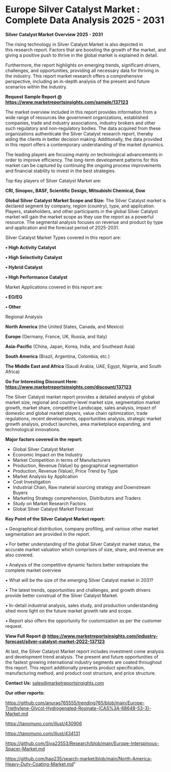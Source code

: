 # Europe Silver Catalyst Market : Complete Data Analysis 2025 - 2031

<Strong> Silver Catalyst Market Overview 2025 - 2031</strong>

The rising technology in Silver Catalyst Market is also depicted in this research report. Factors that are boosting the growth of the market, and giving a positive push to thrive in the global market is explained in detail.

Furthermore, the report highlights on emerging trends, significant drivers, challenges, and opportunities, providing all necessary data for thriving in the industry. This report market research offers a comprehensive perspective, including an in-depth analysis of the present and future scenarios within the industry.

<strong>Request Sample Report @ <a href=https://www.marketreportsinsights.com/sample/137123>https://www.marketreportsinsights.com/sample/137123</a></strong>

The market overview included in this report provides information from a wide range of resources like government organizations, established companies, trade and industry associations, industry brokers and other such regulatory and non-regulatory bodies. The data acquired from these organizations authenticate the Silver Catalyst research report, thereby aiding the clients in better decision making. Additionally, the data provided in this report offers a contemporary understanding of the market dynamics.

The leading players are focusing mainly on technological advancements in order to improve efficiency. The long-term development patterns for this market can be captured by continuing the ongoing process improvements and financial stability to invest in the best strategies.

Top Key players of Silver Catalyst Market are:

<strong>CRI, Sinopec, BASF, Scientific Design, Mitsubishi Chemical, Dow</strong>

<strong><b>Global Silver Catalyst Market Scope and Size:</b></strong>
The Silver Catalyst market is declared segment by company, region (country), type, and application. Players, stakeholders, and other participants in the global Silver Catalyst market will gain the market scope as they use the report as a powerful resource. The segmental analysis focuses on revenue and product by type and application and the forecast period of 2025-2031.

Silver Catalyst Market Types covered in this report are:

<strong>• High Activity Catalyst

• High Selectivity Catalyst

• Hybrid Catalyst

• High Performance Catalyst</strong>

Market Applications covered in this report are:

<strong>• EO/EG

• Other</strong> 

Regional Analysis

<strong>North America</strong> (the United States, Canada, and Mexico)

<strong>Europe</strong> (Germany, France, UK, Russia, and Italy)

<strong>Asia-Pacific</strong> (China, Japan, Korea, India, and Southeast Asia)

<strong>South America</strong> (Brazil, Argentina, Colombia, etc.)

<strong>The Middle East and Africa</strong> (Saudi Arabia, UAE, Egypt, Nigeria, and South Africa)

<strong>Go For Interesting Discount Here: <a href=https://www.marketreportsinsights.com/discount/137123>https://www.marketreportsinsights.com/discount/137123</a></strong>

The Silver Catalyst market report provides a detailed analysis of global market size, regional and country-level market size, segmentation market growth, market share, competitive Landscape, sales analysis, impact of domestic and global market players, value chain optimization, trade regulations, recent developments, opportunities analysis, strategic market growth analysis, product launches, area marketplace expanding, and technological innovations.

<strong><b>Major factors covered in the report:</b></strong>
<ul>
  <li>Global Silver Catalyst Market </li>
  <li>Economic Impact on the Industry</li>
  <li>Market Competition in terms of Manufacturers</li>
  <li>Production, Revenue (Value) by geographical segmentation</li>
  <li>Production, Revenue (Value), Price Trend by Type</li>
  <li>Market Analysis by Application</li>
  <li>Cost Investigation</li>
  <li>Industrial Chain, Raw material sourcing strategy and Downstream Buyers</li>
  <li>Marketing Strategy comprehension, Distributors and Traders</li>
  <li>Study on Market Research Factors</li>
  <li>Global Silver Catalyst Market Forecast</li>
</ul>

<strong><b>Key Point of the Silver Catalyst Market report:</b></strong>

• Geographical distribution, company profiling, and various other market segmentation are provided in the report.

• For better understanding of the global Silver Catalyst market status, the accurate market valuation which comprises of size, share, and revenue are also covered.

• Analysis of the competitive dynamic factors better extrapolate the complete market overview

• What will be the size of the emerging Silver Catalyst market in 2031?

• The latest trends, opportunities and challenges, and growth drivers provide better construal of the Silver Catalyst Market.

• In-detail industrial analysis, sales study, and production understanding shed more light on the future market growth rate and scope.

• Report also offers the opportunity for customization as per the customer request.

<strong><b>View Full Report @ <a href=https://www.marketreportsinsights.com/industry-forecast/silver-catalyst-market-2022-137123>https://www.marketreportsinsights.com/industry-forecast/silver-catalyst-market-2022-137123</a></b></strong>


At last, the Silver Catalyst Market report includes investment come analysis and development trend analysis. The present and future opportunities of the fastest growing international industry segments are coated throughout this report. This report additionally presents product specification, manufacturing method, and product cost structure, and price structure.

<strong>Contact Us:</strong>
sales@marketreportsinsights.com

<strong>Our other reports:</strong>

<a href=https://github.com/anurag765555/trending765/blob/main/Europe-Triethylene-Glycol-Hydrogenated-Rosinate-(CAS%3A-68648-53-3)-Market.md>https://github.com/anurag765555/trending765/blob/main/Europe-Triethylene-Glycol-Hydrogenated-Rosinate-(CAS%3A-68648-53-3)-Market.md</a>

<a href=https://tanomuno.com/illust/430906>https://tanomuno.com/illust/430906</a>

<a href=https://tanomuno.com/illust/434131>https://tanomuno.com/illust/434131</a>

<a href=https://github.com/Siya23553/Research/blob/main/Europe-Interspinous-Spacer-Market.md>https://github.com/Siya23553/Research/blob/main/Europe-Interspinous-Spacer-Market.md</a>

<a href=https://github.com/haq235/search-market/blob/main/North-America-Heavy-Duty-Coating-Market.md>https://github.com/haq235/search-market/blob/main/North-America-Heavy-Duty-Coating-Market.md</a>"
